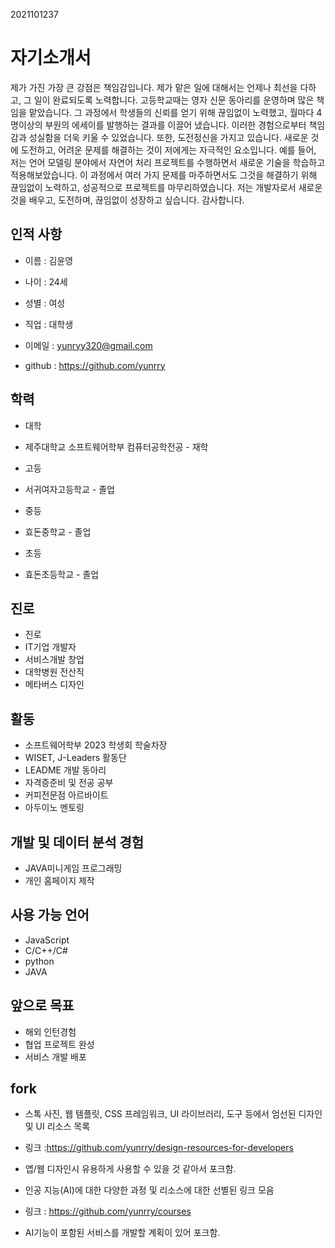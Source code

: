 2021101237


# 자기소개서

제가 가진 가장 큰 강점은 책임감입니다. 제가 맡은 일에 대해서는 언제나 최선을 다하고, 그 일이 완료되도록 노력합니다. 고등학교때는 영자 신문 동아리를 운영하며 많은 책임을 맡았습니다. 그 과정에서 학생들의 신뢰를 얻기 위해 끊임없이 노력했고, 월마다 4명이상의 부원의 에세이를 발행하는 결과를 이끌어 냈습니다. 이러한 경험으로부터 책임감과 성실함을 더욱 키울 수 있었습니다.
또한, 도전정신을 가지고 있습니다. 새로운 것에 도전하고, 어려운 문제를 해결하는 것이 저에게는 자극적인 요소입니다. 예를 들어, 저는 언어 모델링 분야에서 자연어 처리 프로젝트를 수행하면서 새로운 기술을 학습하고 적용해보았습니다. 이 과정에서 여러 가지 문제를 마주하면서도 그것을 해결하기 위해 끊임없이 노력하고, 성공적으로 프로젝트를 마무리하였습니다.
저는 개발자로서 새로운 것을 배우고, 도전하며, 끊임없이 성장하고 싶습니다. 감사합니다.



## 인적 사항

- 이름 : 김윤영

- 나이 : 24세

- 성별 : 여성

- 직업 : 대학생

- 이메일 : yunryy320@gmail.com

- github : https://github.com/yunrry




## 학력

- 대학
- 제주대학교 소프트웨어학부 컴퓨터공학전공 - 재학

- 고등
- 서귀여자고등학교 - 졸업

- 중등
- 효돈중학교 - 졸업

- 초등
- 효돈초등학교 - 졸업




## 진로

- 진로
- IT기업 개발자
- 서비스개발 창업
- 대학병원 전산직
- 메타버스 디자인



## 활동

- 소프트웨어학부 2023 학생회 학술차장
- WISET, J-Leaders 활동단 
- LEADME 개발 동아리
- 자격증준비 및 전공 공부
- 커피전문점 아르바이트
- 아두이노 멘토링



## 개발 및 데이터 분석 경험
- JAVA미니게임 프로그래밍
- 개인 홈페이지 제작


## 사용 가능 언어
- JavaScript
- C/C++/C#
- python
- JAVA



## 앞으로 목표
 
- 해외 인턴경험
- 협업 프로젝트 완성
- 서비스 개발 배포




## fork

- 스톡 사진, 웹 템플릿, CSS 프레임워크, UI 라이브러리, 도구 등에서 엄선된 디자인 및 UI 리소스 목록
- 링크 :https://github.com/yunrry/design-resources-for-developers
- 앱/웹 디자인시 유용하게 사용할 수 있을 것 같아서 포크함.


- 인공 지능(AI)에 대한 다양한 과정 및 리소스에 대한 선별된 링크 모음
- 링크 : https://github.com/yunrry/courses
- AI기능이 포함된 서비스를 개발할 계획이 있어 포크함.
















